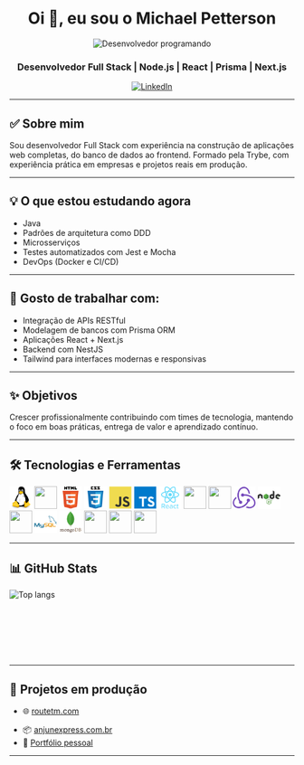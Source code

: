 <h1 align="center">Oi 👋, eu sou o Michael Petterson</h1>

<p align="center">
  <img src="https://media.giphy.com/media/ZVik7pBtu9dNS/giphy.gif" width="400" alt="Desenvolvedor programando" />
</p>

<h3 align="center">Desenvolvedor Full Stack | Node.js | React | Prisma | Next.js</h3>

<p align="center">
  <a href="https://linkedin.com/in/michael-petterson" target="_blank">
    <img src="https://raw.githubusercontent.com/rahuldkjain/github-profile-readme-generator/master/src/images/icons/Social/linked-in-alt.svg" alt="LinkedIn" height="30" width="40" />
  </a>
</p>

---

## ✅ Sobre mim

Sou desenvolvedor Full Stack com experiência na construção de aplicações web completas, do banco de dados ao frontend. Formado pela Trybe, com experiência prática em empresas e projetos reais em produção.

---

## 💡 O que estou estudando agora

- Java
- Padrões de arquitetura como DDD
- Microsserviços
- Testes automatizados com Jest e Mocha
- DevOps (Docker e CI/CD)

---

## 📌 Gosto de trabalhar com:

- Integração de APIs RESTful
- Modelagem de bancos com Prisma ORM
- Aplicações React + Next.js
- Backend com NestJS
- Tailwind para interfaces modernas e responsivas

---

## ✨ Objetivos

Crescer profissionalmente contribuindo com times de tecnologia, mantendo o foco em boas práticas, entrega de valor e aprendizado contínuo.

---

## 🛠️ Tecnologias e Ferramentas

<p align="left">
  <a href="https://www.linux.org/" target="_blank"><img src="https://raw.githubusercontent.com/devicons/devicon/master/icons/linux/linux-original.svg" width="40" height="40"/></a>
  <a href="https://git-scm.com/" target="_blank"><img src="https://www.vectorlogo.zone/logos/git-scm/git-scm-icon.svg" width="40" height="40"/></a>
  <a href="https://www.w3.org/html/" target="_blank"><img src="https://raw.githubusercontent.com/devicons/devicon/master/icons/html5/html5-original-wordmark.svg" width="40" height="40"/></a>
  <a href="https://www.w3schools.com/css/" target="_blank"><img src="https://raw.githubusercontent.com/devicons/devicon/master/icons/css3/css3-original-wordmark.svg" width="40" height="40"/></a>
  <a href="https://developer.mozilla.org/en-US/docs/Web/JavaScript" target="_blank"><img src="https://raw.githubusercontent.com/devicons/devicon/master/icons/javascript/javascript-original.svg" width="40" height="40"/></a>
  <a href="https://www.typescriptlang.org/" target="_blank"><img src="https://raw.githubusercontent.com/devicons/devicon/master/icons/typescript/typescript-original.svg" width="40" height="40"/></a>
  <a href="https://reactjs.org/" target="_blank"><img src="https://raw.githubusercontent.com/devicons/devicon/master/icons/react/react-original-wordmark.svg" width="40" height="40"/></a>
  <a href="https://nextjs.org/" target="_blank"><img src="https://cdn.worldvectorlogo.com/logos/nextjs-2.svg" width="40" height="40"/></a>
  <a href="https://tailwindcss.com/" target="_blank"><img src="https://www.vectorlogo.zone/logos/tailwindcss/tailwindcss-icon.svg" width="40" height="40"/></a>
  <a href="https://redux.js.org/" target="_blank"><img src="https://raw.githubusercontent.com/devicons/devicon/master/icons/redux/redux-original.svg" width="40" height="40"/></a>
  <a href="https://nodejs.org/" target="_blank"><img src="https://raw.githubusercontent.com/devicons/devicon/master/icons/nodejs/nodejs-original-wordmark.svg" width="40" height="40"/></a>
  <a href="https://nestjs.com/" target="_blank"><img src="https://nestjs.com/img/logo-small.svg" width="40" height="40"/></a>
  <a href="https://www.mysql.com/" target="_blank"><img src="https://raw.githubusercontent.com/devicons/devicon/master/icons/mysql/mysql-original-wordmark.svg" width="40" height="40"/></a>
  <a href="https://www.mongodb.com/" target="_blank"><img src="https://raw.githubusercontent.com/devicons/devicon/master/icons/mongodb/mongodb-original-wordmark.svg" width="40" height="40"/></a>
  <a href="https://www.prisma.io/" target="_blank"><img src="https://avatars.githubusercontent.com/u/17219288?s=200&v=4" width="40" height="40"/></a>
  <a href="https://jestjs.io" target="_blank"><img src="https://www.vectorlogo.zone/logos/jestjsio/jestjsio-icon.svg" width="40" height="40"/></a>
  <a href="https://trello.com/" target="_blank"><img src="https://cdn.worldvectorlogo.com/logos/trello.svg" width="40" height="40"/></a>
</p>

---

## 📊 GitHub Stats

<p>
  <img align="left" src="https://github-readme-stats.vercel.app/api/top-langs/?username=michael-petterson-06&layout=compact&theme=tokyonight" alt="Top langs" />
</p>

<br/><br/><br/><br/><br/><br/><br/>

---

## 🚀 Projetos em produção

- 🌐 [routetm.com](https://routetm.com/)
<!-- - 🏋️‍♂️ [tntfitacademia.com.br](https://tntfitacademia.com.br/) -->
- 📦 [anjunexpress.com.br](https://anjunexpress.com.br/)
- 💼 [Portfólio pessoal](https://michael-petterson-06.github.io/portfolio-mike/)

---

